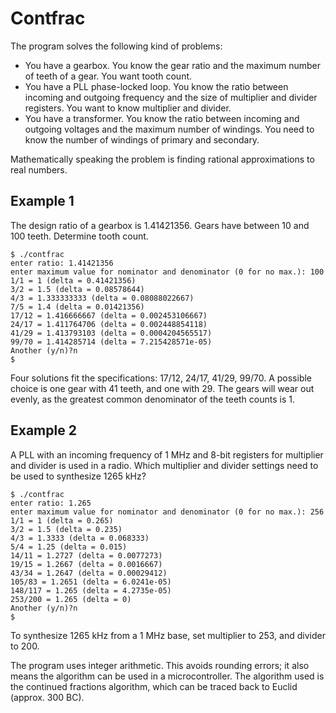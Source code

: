 # Contfrac

The program solves the following kind of problems:
* You have a gearbox. You know the gear ratio and the maximum number of teeth of a gear. You want tooth count. 
* You have a PLL phase-locked loop. You know the ratio between incoming and outgoing frequency and the size of multiplier and divider registers. You want to know multiplier and divider.
* You have a transformer. You know the ratio between incoming and outgoing voltages and the maximum number of windings. You need to know the number of windings of primary and secondary.

Mathematically speaking the problem is finding rational approximations to real numbers.

## Example 1
The design ratio of a gearbox is 1.41421356. Gears have between 10 and 100 teeth. Determine tooth count.

    $ ./contfrac
    enter ratio: 1.41421356
    enter maximum value for nominator and denominator (0 for no max.): 100
    1/1 = 1 (delta = 0.41421356)
    3/2 = 1.5 (delta = 0.08578644)
    4/3 = 1.333333333 (delta = 0.08088022667)
    7/5 = 1.4 (delta = 0.01421356)
    17/12 = 1.416666667 (delta = 0.002453106667)
    24/17 = 1.411764706 (delta = 0.002448854118)
    41/29 = 1.413793103 (delta = 0.0004204565517)
    99/70 = 1.414285714 (delta = 7.215428571e-05)
    Another (y/n)?n
    $

Four solutions fit the specifications: 17/12, 24/17, 41/29, 99/70. A possible choice is one gear with 41 teeth, and one with 29. The gears will wear out evenly, as the greatest common denominator of the teeth counts is 1.

## Example 2 

A PLL with an incoming frequency of 1 MHz and 8-bit registers for multiplier and divider is used in a radio. Which multiplier and divider settings need to be used to synthesize 1265 kHz?

    $ ./contfrac
    enter ratio: 1.265
    enter maximum value for nominator and denominator (0 for no max.): 256
    1/1 = 1 (delta = 0.265)
    3/2 = 1.5 (delta = 0.235)
    4/3 = 1.3333 (delta = 0.068333)
    5/4 = 1.25 (delta = 0.015)
    14/11 = 1.2727 (delta = 0.0077273)
    19/15 = 1.2667 (delta = 0.0016667)
    43/34 = 1.2647 (delta = 0.00029412)
    105/83 = 1.2651 (delta = 6.0241e-05)
    148/117 = 1.265 (delta = 4.2735e-05)
    253/200 = 1.265 (delta = 0)
    Another (y/n)?n
    $

To synthesize 1265 kHz from a 1 MHz base, set multiplier to 253, and divider to 200.

The program uses integer arithmetic. This avoids rounding errors; it also means the algorithm can be used in a microcontroller. The algorithm used is the continued fractions algorithm, which can be traced back to Euclid (approx. 300 BC).
